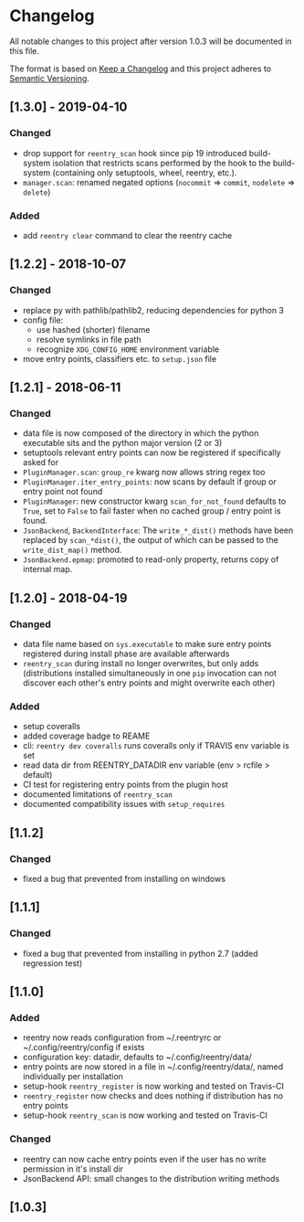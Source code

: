 # Changelog
All notable changes to this project after version 1.0.3 will be documented in this file.

The format is based on [Keep a Changelog](http://keepachangelog.com/en/1.0.0/)
and this project adheres to [Semantic Versioning](http://semver.org/spec/v2.0.0.html).

## [1.3.0] - 2019-04-10

### Changed
 - drop support for `reentry_scan` hook since pip 19 introduced build-system isolation that restricts 
   scans performed by the hook to the build-system (containing only setuptools, wheel, reentry, etc.).
 - `manager.scan`: renamed negated options (`nocommit` => `commit`, `nodelete` => `delete`)

### Added
 - add `reentry clear` command to clear the reentry cache

## [1.2.2] - 2018-10-07

### Changed
 - replace py with pathlib/pathlib2, reducing dependencies for python 3
 - config file: 
   - use hashed (shorter) filename
   - resolve symlinks in file path
   - recognize `XDG_CONFIG_HOME` environment variable
 - move entry points, classifiers etc. to `setup.json` file

## [1.2.1] - 2018-06-11

### Changed
 - data file is now composed of the directory in which the python executable sits and the python major version (2 or 3)
 - setuptools relevant entry points can now be registered if specifically asked for
 - `PluginManager.scan`: `group_re` kwarg now allows string regex too
 - `PluginManager.iter_entry_points`: now scans by default if group or entry point not found
 - `PluginManager`: new constructor kwarg `scan_for_not_found` defaults to `True`, set to `False` to fail faster when no cached group / entry point is found.
 - `JsonBackend`, `BackendInterface`: The `write_*_dist()` methods have been replaced by `scan_*dist()`, the output of which can be passed to the `write_dist_map()` method.
 - `JsonBackend.epmap`: promoted to read-only property, returns copy of internal map.

## [1.2.0] - 2018-04-19

### Changed
 - data file name based on `sys.executable` to make sure entry points registered during install phase are available afterwards
 - `reentry_scan` during install no longer overwrites, but only adds (distributions installed simultaneously in one `pip` invocation can not discover each other's entry points and might overwrite each other)

### Added
 - setup coveralls
 - added coverage badge to REAME
 - cli: `reentry dev coveralls` runs coveralls only if TRAVIS env variable is set
 - read data dir from REENTRY_DATADIR env variable (env > rcfile > default)
 - CI test for registering entry points from the plugin host
 - documented limitations of `reentry_scan`
 - documented compatibility issues with `setup_requires`

## [1.1.2]

### Changed
 - fixed a bug that prevented from installing on windows

## [1.1.1]

### Changed
 - fixed a bug that prevented from installing in python 2.7 (added regression test)

## [1.1.0]

### Added
 - reentry now reads configuration from ~/.reentryrc or ~/.config/reentry/config if exists
 - configuration key: datadir, defaults to ~/.config/reentry/data/
 - entry points are now stored in a file in ~/.config/reentry/data/, named individually per installation
 - setup-hook `reentry_register` is now working and tested on Travis-CI
 - `reentry_register` now checks and does nothing if distribution has no entry points
 - setup-hook `reentry_scan` is now working and tested on Travis-CI

### Changed
 - reentry can now cache entry points even if the user has no write permission in it's install dir
 - JsonBackend API: small changes to the distribution writing methods

## [1.0.3]
